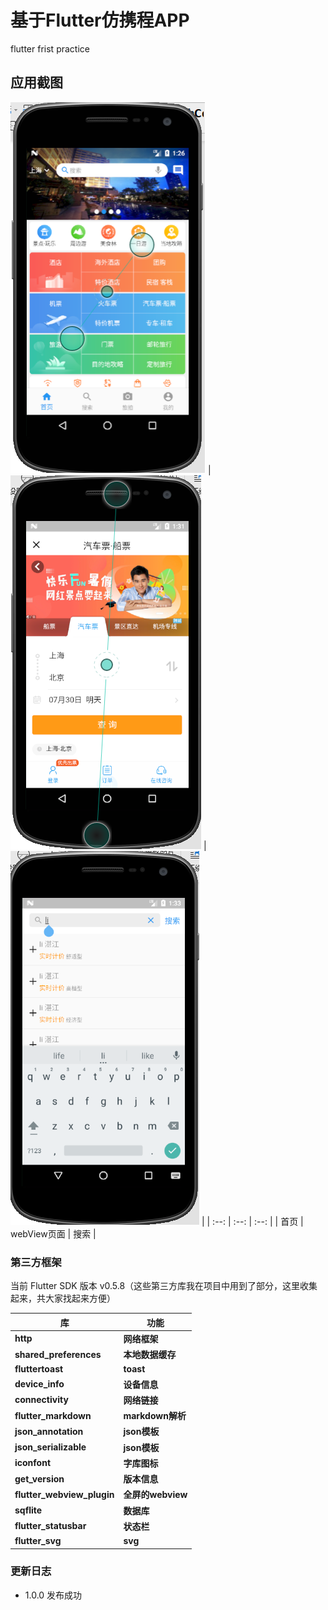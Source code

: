 # 基于Flutter仿携程APP
 flutter frist practice 
## 应用截图
 ![1](https://github.com/carsher/flutterApp/blob/master/img1.png) |
 ![2](https://github.com/carsher/flutterApp/blob/master/img2.png) |
 ![3](https://github.com/carsher/flutterApp/blob/master/img3.png) | 
| :--: | :--: | :--: |
| 首页 | webView页面 | 搜索 |

### 第三方框架

当前 Flutter SDK 版本 v0.5.8（这些第三方库我在项目中用到了部分，这里收集起来，共大家找起来方便）

库 | 功能
-------- | ---
**http**|**网络框架**
**shared_preferences**|**本地数据缓存**
**fluttertoast**|**toast**
**device_info**|**设备信息**
**connectivity**|**网络链接**
**flutter_markdown**|**markdown解析**
**json_annotation**|**json模板**
**json_serializable**|**json模板**
**iconfont**|**字库图标**
**get_version**|**版本信息**
**flutter_webview_plugin**|**全屏的webview**
**sqflite**|**数据库**
**flutter_statusbar**|**状态栏**
**flutter_svg**|**svg**


### 更新日志
- 1.0.0 发布成功
